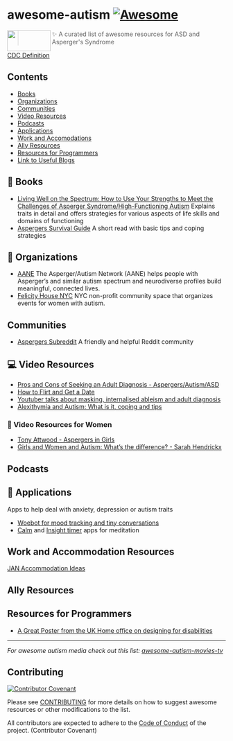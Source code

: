 # awesome-autism    [![Awesome](https://awesome.re/badge-flat.svg)](https://awesome.re)
<img src="https://upload.wikimedia.org/wikipedia/commons/thumb/4/4e/Pastel_Neurodiversity_Symbol.png/1200px-Pastel_Neurodiversity_Symbol.png" align="left" height="48" width="100" >

> :sparkles: A curated list of awesome resources for ASD and Asperger's Syndrome

[CDC Definition](https://www.cdc.gov/ncbddd/autism/hcp-dsm.html)

## Contents

- [Books](#blue_book-books)
- [Organizations](#office-organizations)
- [Communities](#communities)
- [Video Resources](#computer-video-resources)
- [Podcasts](#podcasts)
- [Applications](#iphone-applications)
- [Work and Accomodations](#work-and-accomodation-resources)
- [Ally Resources](#ally-resources)
- [Resources for Programmers](#resources-for-programmers)
- [Link to Useful Blogs](BlogPosts.md)

## :blue_book: Books

- [Living Well on the Spectrum: How to Use Your Strengths to Meet the Challenges of Asperger Syndrome/High-Functioning Autism](https://www.goodreads.com/book/show/9245294-living-well-on-the-spectrum)
Explains traits in detail and offers strategies for various aspects of life skills and domains of functioning
- [Aspergers Survival Guide](https://www-users.cs.york.ac.uk/alistair/survival/survival.pdf) A short read with basic tips and coping strategies

## :office: Organizations

- [AANE](https://www.aane.org/) The Asperger/Autism Network (AANE) helps people with Asperger’s and similar autism spectrum and neurodiverse profiles build meaningful, connected lives.
- [Felicity House NYC](https://felicity-house.org/) NYC non-profit community space that organizes events for women with autism.

## Communities

- [Aspergers Subreddit](https://www.reddit.com/r/aspergers/) A friendly and helpful Reddit community

## :computer: Video Resources

- [Pros and Cons of Seeking an Adult Diagnosis - Aspergers/Autism/ASD](https://www.youtube.com/watch?v=hldgVARMQjQ)
- [How to Flirt and Get a Date](https://www.youtube.com/watch?v=eIqFrbgBEQY)
- [Youtuber talks about masking, internalised ableism and adult diagnosis](https://www.youtube.com/watch?v=qXynK-rfAnA)
- [Alexithymia and Autism: What is it, coping and tips](https://www.youtube.com/watch?v=Fl-aKRdzLyQ)

### :woman: Video Resources for Women

- [Tony Attwood - Aspergers in Girls](https://www.youtube.com/watch?v=wfOHnt4PMFo)
- [Girls and Women and Autism: What’s the difference? - Sarah Hendrickx](https://www.youtube.com/watch?v=yKzWbDPisNk)

## Podcasts

## :iphone: Applications

Apps to help deal with anxiety, depression or autism traits
- [Woebot for mood tracking and tiny conversations](https://woebot.io/)
- [Calm](https://www.calm.com/) and [Insight timer](https://insighttimer.com/) apps for meditation 

## Work and Accommodation Resources

[JAN Accommodation Ideas](https://askjan.org/disabilities/Autism-Spectrum.cfm?cssearch=2619754_1)

## Ally Resources

## Resources for Programmers

- [A Great Poster from the UK Home office on designing for disabilities](https://github.com/UKHomeOffice/posters/blob/master/accessibility/dos-donts/posters_en-UK/accessibility-posters-set.pdf)

---

*For awesome autism media check out this list: [awesome-autism-movies-tv](https://github.com/aspergirl-git/awesome-autism-movies-tv)*
## Contributing
[![Contributor Covenant](https://img.shields.io/badge/Contributor%20Covenant-v2.0%20adopted-ff69b4.svg)](CODE_OF_CONDUCT.md)

Please see [CONTRIBUTING](CONTRIBUTING.md) for more details on how to suggest awesome resources or other modifications to the list. 

All contributors are expected to adhere to the [Code of Conduct](CODE_OF_CONDUCT.md) of the project. (Contributor Covenant)
